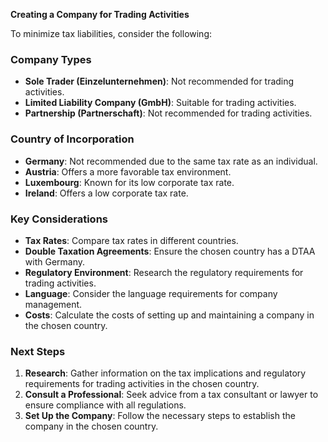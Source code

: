 **Creating a Company for Trading Activities**

To minimize tax liabilities, consider the following:

### **Company Types**

- **Sole Trader (Einzelunternehmen)**: Not recommended for trading activities.
- **Limited Liability Company (GmbH)**: Suitable for trading activities.
- **Partnership (Partnerschaft)**: Not recommended for trading activities.

### **Country of Incorporation**

- **Germany**: Not recommended due to the same tax rate as an individual.
- **Austria**: Offers a more favorable tax environment.
- **Luxembourg**: Known for its low corporate tax rate.
- **Ireland**: Offers a low corporate tax rate.

### **Key Considerations**

- **Tax Rates**: Compare tax rates in different countries.
- **Double Taxation Agreements**: Ensure the chosen country has a DTAA with Germany.
- **Regulatory Environment**: Research the regulatory requirements for trading activities.
- **Language**: Consider the language requirements for company management.
- **Costs**: Calculate the costs of setting up and maintaining a company in the chosen country.

### **Next Steps**

1.  **Research**: Gather information on the tax implications and regulatory requirements for trading activities in the chosen country.
2.  **Consult a Professional**: Seek advice from a tax consultant or lawyer to ensure compliance with all regulations.
3.  **Set Up the Company**: Follow the necessary steps to establish the company in the chosen country.